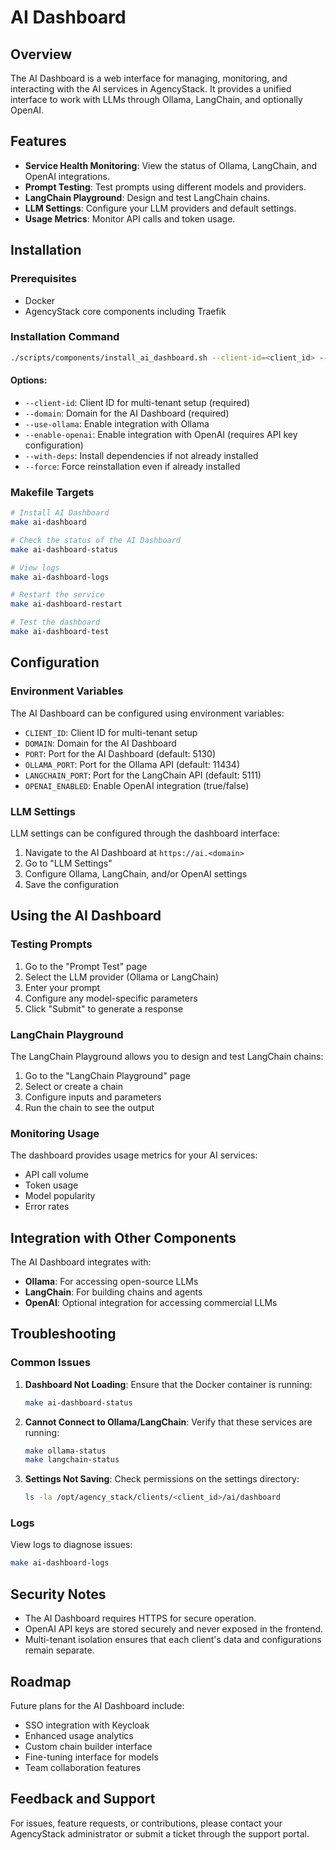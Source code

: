 # AI Dashboard

## Overview

The AI Dashboard is a web interface for managing, monitoring, and interacting with the AI services in AgencyStack. It provides a unified interface to work with LLMs through Ollama, LangChain, and optionally OpenAI.

## Features

- **Service Health Monitoring**: View the status of Ollama, LangChain, and OpenAI integrations.
- **Prompt Testing**: Test prompts using different models and providers.
- **LangChain Playground**: Design and test LangChain chains.
- **LLM Settings**: Configure your LLM providers and default settings.
- **Usage Metrics**: Monitor API calls and token usage.

## Installation

### Prerequisites

- Docker
- AgencyStack core components including Traefik

### Installation Command

```bash
./scripts/components/install_ai_dashboard.sh --client-id=<client_id> --domain=<domain> [--use-ollama] [--enable-openai] [--with-deps] [--force]
```

#### Options:

- `--client-id`: Client ID for multi-tenant setup (required)
- `--domain`: Domain for the AI Dashboard (required)
- `--use-ollama`: Enable integration with Ollama
- `--enable-openai`: Enable integration with OpenAI (requires API key configuration)
- `--with-deps`: Install dependencies if not already installed
- `--force`: Force reinstallation even if already installed

### Makefile Targets

```bash
# Install AI Dashboard
make ai-dashboard

# Check the status of the AI Dashboard
make ai-dashboard-status

# View logs
make ai-dashboard-logs

# Restart the service
make ai-dashboard-restart

# Test the dashboard
make ai-dashboard-test
```

## Configuration

### Environment Variables

The AI Dashboard can be configured using environment variables:

- `CLIENT_ID`: Client ID for multi-tenant setup
- `DOMAIN`: Domain for the AI Dashboard
- `PORT`: Port for the AI Dashboard (default: 5130)
- `OLLAMA_PORT`: Port for the Ollama API (default: 11434)
- `LANGCHAIN_PORT`: Port for the LangChain API (default: 5111)
- `OPENAI_ENABLED`: Enable OpenAI integration (true/false)

### LLM Settings

LLM settings can be configured through the dashboard interface:

1. Navigate to the AI Dashboard at `https://ai.<domain>`
2. Go to "LLM Settings"
3. Configure Ollama, LangChain, and/or OpenAI settings
4. Save the configuration

## Using the AI Dashboard

### Testing Prompts

1. Go to the "Prompt Test" page
2. Select the LLM provider (Ollama or LangChain)
3. Enter your prompt
4. Configure any model-specific parameters
5. Click "Submit" to generate a response

### LangChain Playground

The LangChain Playground allows you to design and test LangChain chains:

1. Go to the "LangChain Playground" page
2. Select or create a chain
3. Configure inputs and parameters
4. Run the chain to see the output

### Monitoring Usage

The dashboard provides usage metrics for your AI services:

- API call volume
- Token usage
- Model popularity
- Error rates

## Integration with Other Components

The AI Dashboard integrates with:

- **Ollama**: For accessing open-source LLMs
- **LangChain**: For building chains and agents
- **OpenAI**: Optional integration for accessing commercial LLMs

## Troubleshooting

### Common Issues

1. **Dashboard Not Loading**: Ensure that the Docker container is running:
   ```bash
   make ai-dashboard-status
   ```

2. **Cannot Connect to Ollama/LangChain**: Verify that these services are running:
   ```bash
   make ollama-status
   make langchain-status
   ```

3. **Settings Not Saving**: Check permissions on the settings directory:
   ```bash
   ls -la /opt/agency_stack/clients/<client_id>/ai/dashboard
   ```

### Logs

View logs to diagnose issues:

```bash
make ai-dashboard-logs
```

## Security Notes

- The AI Dashboard requires HTTPS for secure operation.
- OpenAI API keys are stored securely and never exposed in the frontend.
- Multi-tenant isolation ensures that each client's data and configurations remain separate.

## Roadmap

Future plans for the AI Dashboard include:

- SSO integration with Keycloak
- Enhanced usage analytics
- Custom chain builder interface
- Fine-tuning interface for models
- Team collaboration features

## Feedback and Support

For issues, feature requests, or contributions, please contact your AgencyStack administrator or submit a ticket through the support portal.
